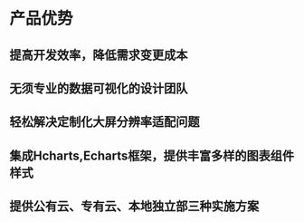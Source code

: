 # 产品优势

## 提高开发效率，降低需求变更成本

## 无须专业的数据可视化的设计团队

## 轻松解决定制化大屏分辨率适配问题

## 集成Hcharts,Echarts框架，提供丰富多样的图表组件样式

## 提供公有云、专有云、本地独立部三种实施方案

